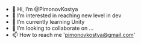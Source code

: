 - 👋 Hi, I’m @PimonovKostya
- 👀 I’m interested in reaching new level in dev
- 🌱 I’m currently learning Unity
- 💞️ I’m looking to collaborate on ...
- 📫 How to reach me 'pimonovkostya@gmail.com'

<!---
PimonovKostya/PimonovKostya is a ✨ special ✨ repository because its `README.md` (this file) appears on your GitHub profile.
You can click the Preview link to take a look at your changes.
--->
